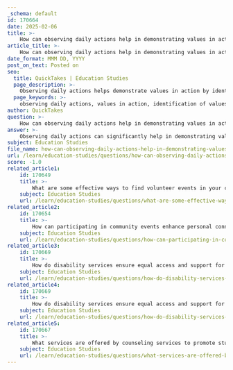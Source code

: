 ```yaml
---
_schema: default
id: 170664
date: 2025-02-06
title: >-
    How can observing daily actions help in demonstrating values in action?
article_title: >-
    How can observing daily actions help in demonstrating values in action?
date_format: MMM DD, YYYY
post_on_text: Posted on
seo:
  title: QuickTakes | Education Studies
  page_description: >-
    Observing daily actions helps demonstrate values in action by identifying underlying values, modeling positive behavior, reinforcing community standards, encouraging self-reflection, motivating individual and group engagement, and creating a supportive culture of shared values.
  page_keywords: >-
    observing daily actions, values in action, identification of values, modeling behavior, community standards, reflection, self-assessment, intrinsic motivation, extrinsic motivation, culture of values
author: QuickTakes
question: >-
    How can observing daily actions help in demonstrating values in action?
answer: >-
    Observing daily actions can significantly help in demonstrating values in action by providing tangible examples of how values manifest in behavior. Here are several ways this observation can be beneficial:\n\n1. **Identification of Values**: When we observe others' actions, we can identify the underlying values that motivate those actions. For instance, if someone holds the door open for another person, it may suggest that they value kindness and respect for others. This kind of observation allows us to see values in practice rather than just theoretical concepts.\n\n2. **Modeling Behavior**: Observing positive actions can serve as a model for our own behavior. When we see someone demonstrating values such as generosity or integrity, it can inspire us to emulate those behaviors in our own lives. This modeling effect is particularly powerful in community settings, where shared values can strengthen social bonds.\n\n3. **Reinforcement of Community Standards**: Daily actions that reflect community values can reinforce those values within the group. For example, if community members regularly engage in volunteer work, it highlights the value placed on service and community engagement. This collective behavior can encourage others to participate and uphold those values.\n\n4. **Reflection and Self-Assessment**: Observing daily actions also provides an opportunity for self-reflection. By comparing our actions to those we observe, we can assess whether we are living in alignment with our own values. This reflection can lead to personal growth and a commitment to act in ways that are consistent with our beliefs.\n\n5. **Intrinsic and Extrinsic Motivation**: Observing how others act on their values can influence our own motivation. For instance, seeing someone passionately advocate for a cause can evoke intrinsic motivation to engage in similar activities. Conversely, witnessing community recognition for such actions can provide extrinsic motivation, encouraging participation in value-driven activities.\n\n6. **Creating a Culture of Values**: When individuals consistently observe and engage in actions that reflect shared values, it helps to create a culture that prioritizes those values. This culture can lead to a more cohesive community where individuals feel supported in their efforts to act according to their values.\n\nIn summary, observing daily actions allows us to see values in action, encourages us to reflect on our own behaviors, and fosters a community that upholds and celebrates shared values. This process not only enhances individual understanding of values but also strengthens community ties and promotes a culture of positive action.
subject: Education Studies
file_name: how-can-observing-daily-actions-help-in-demonstrating-values-in-action.md
url: /learn/education-studies/questions/how-can-observing-daily-actions-help-in-demonstrating-values-in-action
score: -1.0
related_article1:
    id: 170649
    title: >-
        What are some effective ways to find volunteer events in your community?
    subject: Education Studies
    url: /learn/education-studies/questions/what-are-some-effective-ways-to-find-volunteer-events-in-your-community
related_article2:
    id: 170654
    title: >-
        How can participating in community events enhance personal connections?
    subject: Education Studies
    url: /learn/education-studies/questions/how-can-participating-in-community-events-enhance-personal-connections
related_article3:
    id: 170669
    title: >-
        How do disability services ensure equal access and support for students with disabilities?
    subject: Education Studies
    url: /learn/education-studies/questions/how-do-disability-services-ensure-equal-access-and-support-for-students-with-disabilities
related_article4:
    id: 170669
    title: >-
        How do disability services ensure equal access and support for students with disabilities?
    subject: Education Studies
    url: /learn/education-studies/questions/how-do-disability-services-ensure-equal-access-and-support-for-students-with-disabilities
related_article5:
    id: 170667
    title: >-
        What services are offered by counseling services to promote student wellness?
    subject: Education Studies
    url: /learn/education-studies/questions/what-services-are-offered-by-counseling-services-to-promote-student-wellness
---
```


&nbsp;
